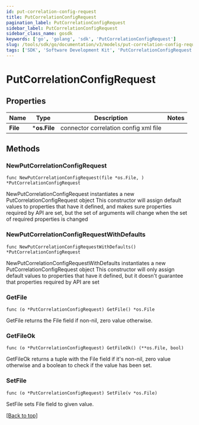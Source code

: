 ```yaml
---
id: put-correlation-config-request
title: PutCorrelationConfigRequest
pagination_label: PutCorrelationConfigRequest
sidebar_label: PutCorrelationConfigRequest
sidebar_class_name: gosdk
keywords: ['go', 'golang', 'sdk', 'PutCorrelationConfigRequest'] 
slug: /tools/sdk/go/documentation/v3/models/put-correlation-config-request
tags: ['SDK', 'Software Development Kit', 'PutCorrelationConfigRequest']
---
```


# PutCorrelationConfigRequest

## Properties

Name | Type | Description | Notes
------------ | ------------- | ------------- | -------------
**File** | ***os.File** | connector correlation config xml file | 

## Methods

### NewPutCorrelationConfigRequest

`func NewPutCorrelationConfigRequest(file *os.File, ) *PutCorrelationConfigRequest`

NewPutCorrelationConfigRequest instantiates a new PutCorrelationConfigRequest object
This constructor will assign default values to properties that have it defined,
and makes sure properties required by API are set, but the set of arguments
will change when the set of required properties is changed

### NewPutCorrelationConfigRequestWithDefaults

`func NewPutCorrelationConfigRequestWithDefaults() *PutCorrelationConfigRequest`

NewPutCorrelationConfigRequestWithDefaults instantiates a new PutCorrelationConfigRequest object
This constructor will only assign default values to properties that have it defined,
but it doesn't guarantee that properties required by API are set

### GetFile

`func (o *PutCorrelationConfigRequest) GetFile() *os.File`

GetFile returns the File field if non-nil, zero value otherwise.

### GetFileOk

`func (o *PutCorrelationConfigRequest) GetFileOk() (**os.File, bool)`

GetFileOk returns a tuple with the File field if it's non-nil, zero value otherwise
and a boolean to check if the value has been set.

### SetFile

`func (o *PutCorrelationConfigRequest) SetFile(v *os.File)`

SetFile sets File field to given value.



[[Back to top]](#) 


